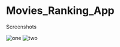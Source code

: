 ﻿# Movies_Ranking_App

 Screenshots
 
![one](https://github.com/PushkarWaykole/Movies_Ranking_App/assets/80080666/a40233fe-cdac-463a-bfe9-65173748fa08)
![two](https://github.com/PushkarWaykole/Movies_Ranking_App/assets/80080666/ce18d0b2-877d-4f34-ad39-de035414a3b6)
